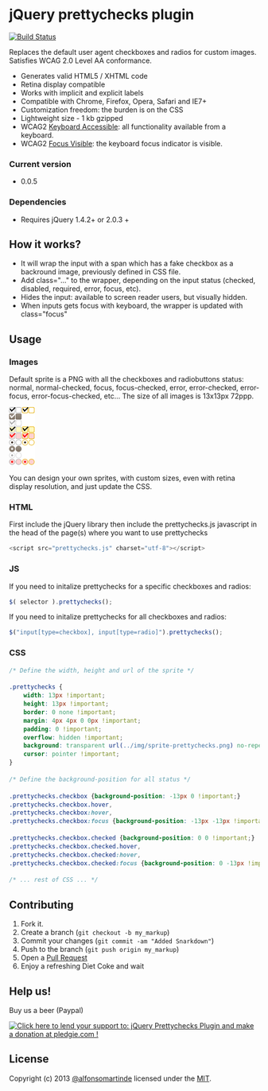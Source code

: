 jQuery prettychecks plugin
==========================

[![Build Status](https://api.travis-ci.org/alfonsomartinde/prettychecks.png)](https://travis-ci.org/alfonsomartinde/prettychecks)

Replaces the default user agent checkboxes and radios for custom images.
Satisfies WCAG 2.0 Level AA conformance.

* Generates valid HTML5 / XHTML code
* Retina display compatible
* Works with implicit and explicit labels
* Compatible with Chrome, Firefox, Opera, Safari and IE7+
* Customization freedom: the burden is on the CSS
* Lightweight size - 1 kb gzipped
* WCAG2 [Keyboard Accessible][1]: all functionality available from a keyboard.
* WCAG2 [Focus Visible][2]: the keyboard focus indicator is visible.

### Current version

* 0.0.5

### Dependencies

* Requires jQuery 1.4.2+ or 2.0.3 +

How it works?
-------------

* It will wrap the input with a span which has a fake checkbox as a 
  backround image, previously defined in CSS file.
* Add class="..." to the wrapper, depending on the input status (checked, 
  disabled, required, error, focus, etc).
* Hides the input: available to screen reader users, but visually hidden.
* When inputs gets focus with keyboard, the wrapper is updated with class="focus"

Usage
-----

### Images

Default sprite is a PNG with all the checkboxes and radiobuttons status: normal, normal-checked, focus, focus-checked, error, error-checked, error-focus, error-focus-checked, etc... The size of all images is 13x13px 72ppp.

![spryte-prettychecks](https://github.com/alfonsomartinde/prettychecks/blob/master/app/img/sprite-prettychecks.png?raw=true)

You can design your own sprites, with custom sizes, even with retina display resolution, and just update the CSS.

### HTML

First include the jQuery library then include the prettychecks.js javascript in 
the head of the page(s) where you want to use prettychecks

```javascript
<script src="prettychecks.js" charset="utf-8"></script>
```

### JS

If you need to initalize prettychecks for a specific checkboxes and radios:

```javascript
$( selector ).prettychecks();
```

If you need to initalize prettychecks for all checkboxes and radios:

```javascript
$("input[type=checkbox], input[type=radio]").prettychecks();
```

### CSS

```css
/* Define the width, height and url of the sprite */

.prettychecks {
    width: 13px !important;
    height: 13px !important;
    border: 0 none !important;
    margin: 4px 4px 0 0px !important;
    padding: 0 !important;
    overflow: hidden !important;
    background: transparent url(../img/sprite-prettychecks.png) no-repeat 0 0 !important;
    cursor: pointer !important;
}

/* Define the background-position for all status */

.prettychecks.checkbox {background-position: -13px 0 !important;}
.prettychecks.checkbox.hover,
.prettychecks.checkbox:hover,
.prettychecks.checkbox:focus {background-position: -13px -13px !important;}

.prettychecks.checkbox.checked {background-position: 0 0 !important;}
.prettychecks.checkbox.checked.hover,
.prettychecks.checkbox.checked:hover,
.prettychecks.checkbox.checked:focus {background-position: 0 -13px !important;}

/* ... rest of CSS ... */

```

Contributing
------------

1. Fork it.
2. Create a branch (`git checkout -b my_markup`)
3. Commit your changes (`git commit -am "Added Snarkdown"`)
4. Push to the branch (`git push origin my_markup`)
5. Open a [Pull Request][1]
6. Enjoy a refreshing Diet Coke and wait


Help us!
--------

Buy us a beer (Paypal)

[![Click here to lend your support to: jQuery Prettychecks Plugin and make a donation at pledgie.com !](https://pledgie.com/campaigns/23329.png?skin_name=chrome)](https://pledgie.com/campaigns/23329)


License
-------

Copyright (c) 2013 [@alfonsomartinde](https://twitter.com/alfonsomartinde) 
licensed under the [MIT](http://opensource.org/licenses/MIT).

[1]: http://www.w3.org/TR/UNDERSTANDING-WCAG20/keyboard-operation.html
[2]: http://www.w3.org/TR/UNDERSTANDING-WCAG20/navigation-mechanisms-focus-visible.html
[3]: http://github.com/github/markup/pulls